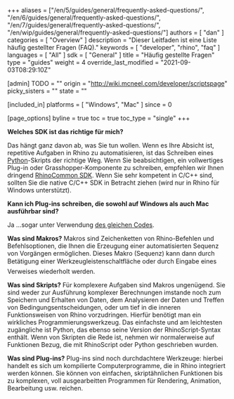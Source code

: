 +++
aliases = ["/en/5/guides/general/frequently-asked-questions/", "/en/6/guides/general/frequently-asked-questions/", "/en/7/guides/general/frequently-asked-questions/", "/en/wip/guides/general/frequently-asked-questions/"]
authors = [ "dan" ]
categories = [ "Overview" ]
description = "Dieser Leitfaden ist eine Liste häufig gestellter Fragen (FAQ)."
keywords = [ "developer", "rhino", "faq" ]
languages = [ "All" ]
sdk = [ "General" ]
title = "Häufig gestellte Fragen"
type = "guides"
weight = 4
override_last_modified = "2021-09-03T08:29:10Z"

[admin]
TODO = ""
origin = "http://wiki.mcneel.com/developer/scriptspage"
picky_sisters = ""
state = ""

[included_in]
platforms = [ "Windows", "Mac" ]
since = 0

[page_options]
byline = true
toc = true
toc_type = "single"
+++


**Welches SDK ist das richtige für mich?**

Das hängt ganz davon ab, was Sie tun wollen.  Wenn es Ihre Absicht ist, repetitive Aufgaben in Rhino zu automatisieren, ist das Schreiben eines [Python](/guides/#rhinopython)-Skripts der richtige Weg.  Wenn Sie beabsichtigen, ein vollwertiges Plug-in oder Grasshopper-Komponente zu schreiben, empfehlen wir Ihnen dringend [RhinoCommon SDK](/guides/rhinocommon/what-is-rhinocommon/).  Wenn Sie sehr kompetent in C/C++ sind, sollten Sie die native C/C++ SDK in Betracht ziehen (wird nur in Rhino für Windows unterstützt).

**Kann ich Plug-ins schreiben, die sowohl auf Windows als auch Mac ausführbar sind?**

Ja ...sogar unter Verwendung [des gleichen Codes](/guides/rhinocommon/what-is-rhinocommon/).

**Was sind Makros?**
Makros sind Zeichenketten von Rhino-Befehlen und Befehlsoptionen, die Ihnen die Erzeugung einer automatisierten Sequenz von Vorgängen ermöglichen.  Dieses Makro (Sequenz) kann dann durch Betätigung einer Werkzeugleistenschaltfläche oder durch Eingabe eines Verweises wiederholt werden.

**Was sind Skripts?**
Für komplexere Aufgaben sind Makros ungenügend.  Sie sind weder zur Ausführung komplexer Berechnungen imstande noch zum Speichern und Erhalten von Daten, dem Analysieren der Daten und Treffen von Bedingungsentscheidungen, oder um tief in die inneren Funktionsweisen von Rhino vorzudringen.  Hierfür benötigt man ein wirkliches Programmierungswerkzeug.  Das einfachste und am leichtesten zugängliche ist Python, das ebenso seine Version der RhinoScript-Syntax enthält.  Wenn von Skripten die Rede ist, nehmen wir normalerweise auf Funktionen Bezug, die mit RhinoScript oder Python geschrieben wurden.

**Was sind Plug-ins?**
Plug-ins sind noch durchdachtere Werkzeuge: hierbei handelt es sich um kompilierte Computerprogramme, die in Rhino integriert werden können.  Sie können von einfachen, skriptähnlichen Funktionen bis zu komplexen, voll ausgearbeitten Programmen für Rendering, Animation, Bearbeitung usw. reichen.
